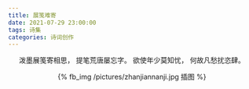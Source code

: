 ```yaml
---
title: 展笺难寄
date: 2021-07-29 23:00:00
tags: 诗集
categories: 诗词创作
---
```

<center>

泼墨展笺寄相思，
提笔荒唐屡忘字。
欲使年少莫知忧，
何故凡愁扰恣肆。

</center>

<center>{% fb_img /pictures/zhanjiannanji.jpg 插图 %}<center>
